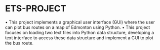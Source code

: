 # ETS-PROJECT
•	This project implements a graphical user interface (GUI) where the user can plot bus routes on a map of Edmonton using Python. 
•	This project focuses on loading two text files into Python data structure, developing a text interface to access these data structure and implement a GUI to plot the bus route.

